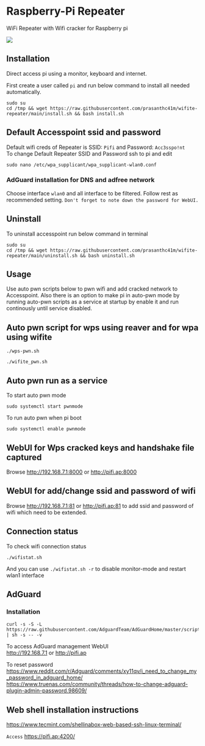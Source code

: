 # Raspberry-Pi Repeater 
WiFi Repeater with Wifi cracker for Raspberry pi 

<img src="https://raw.githubusercontent.com/prasanthc41m/wifite-repeater/main/pifi.png">

## Installation
Direct access pi using a monitor, keyboard and internet. 

First create a user called ```pi``` and run below command to install all needed automatically.

```
sudo su
cd /tmp && wget https://raw.githubusercontent.com/prasanthc41m/wifite-repeater/main/install.sh && bash install.sh
```
## Default Accesspoint ssid and password

Default wifi creds of Repeater is SSID: ```Pifi``` and Password: ```Acc3sspo!nt```
<br>To change Default Repeater SSID and Password ssh to pi and edit
```
sudo nano /etc/wpa_supplicant/wpa_supplicant-wlan0.conf
```

### AdGuard installation for DNS and adfree network

Choose interface ```wlan0``` and all interface to be filtered. 
Follow rest as recommended setting. ```Don't forget to note down the password for WebUI.```

## Uninstall
To uninstall accesspoint run below command in terminal
```
sudo su
cd /tmp && wget https://raw.githubusercontent.com/prasanthc41m/wifite-repeater/main/uninstall.sh && bash uninstall.sh
```

## Usage

Use auto pwn scripts below to pwn wifi and add cracked network to Accesspoint. Also there is an option to make pi in auto-pwn mode by running auto-pwn scripts as a service at startup by enable it and run continously until service disabled.

## Auto pwn script for wps using reaver and for wpa using wifite
```
./wps-pwn.sh
```
```
./wifite_pwn.sh
```

## Auto pwn run as a service 
To start auto pwn mode
```
sudo systemctl start pwnmode
```

To run auto pwn when pi boot 
```
sudo systemctl enable pwnmode
```

## WebUI for Wps cracked keys and handshake file captured 

Browse http://192.168.7.1:8000 or http://pifi.ap:8000

## WebUI for add/change ssid and password of wifi

Browse http://192.168.7.1:81 or http://pifi.ap:81 to add ssid and password of wifi which need to be extended.

## Connection status
To check wifi connection status 
```
./wifistat.sh
```
And you can use ```./wifistat.sh -r``` to disable monitor-mode and restart wlan1 interface 

## AdGuard

### Installation
```
curl -s -S -L https://raw.githubusercontent.com/AdguardTeam/AdGuardHome/master/scripts/install.sh | sh -s -- -v
```
To access AdGuard management WebUI <br>
http://192.168.7.1 or http://pifi.ap

To reset password <br>
https://www.reddit.com/r/Adguard/comments/xy11qv/i_need_to_change_my_password_in_adguard_home/
https://www.truenas.com/community/threads/how-to-change-adguard-plugin-admin-password.98609/

## Web shell installation instructions

https://www.tecmint.com/shellinabox-web-based-ssh-linux-terminal/

```Access``` https://pifi.ap:4200/
